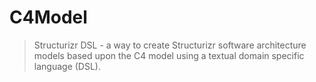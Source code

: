 # C4Model

> Structurizr DSL - a way to create Structurizr software architecture models based upon the C4 model using a textual domain specific language (DSL). 

